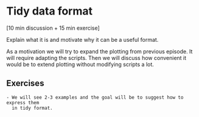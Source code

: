 # Tidy data format

[10 min discussion + 15 min exercise]

Explain what it is and motivate why it can be a useful format.

As a motivation we will try to expand the plotting from previous episode. It
will require adapting the scripts. Then we will discuss how convenient it would
be to extend plotting without modifying scripts a lot.


## Exercises

```{challenge} Exercise: convert from "wide" to "long" format (15 min)
- We will see 2-3 examples and the goal will be to suggest how to express them
  in tidy format.
```
